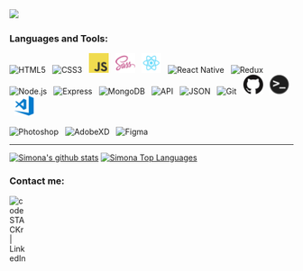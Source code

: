 <img src="https://media.giphy.com/media/kBf9t5ij3qKCasTBsU/giphy.gif" width="70%">

### Languages and Tools:

<p align="left">
<img alt="HTML5" width="35px" src="https://imgur.com/Ebg8eFb.png" />
&nbsp;
<img alt="CSS3" width="35px" src="https://imgur.com/BkPuJlj.png" />
&nbsp;
<img alt="JavaScript" width="35px" src="https://raw.githubusercontent.com/github/explore/80688e429a7d4ef2fca1e82350fe8e3517d3494d/topics/javascript/javascript.png" />
&nbsp;
<img alt="Sass" width="35px" src="https://raw.githubusercontent.com/github/explore/80688e429a7d4ef2fca1e82350fe8e3517d3494d/topics/sass/sass.png" />
&nbsp;
<img alt="React" width="35px" src="https://raw.githubusercontent.com/github/explore/80688e429a7d4ef2fca1e82350fe8e3517d3494d/topics/react/react.png" />
&nbsp;
<img alt="React Native" width="35px" src="https://imgur.com/Fll6YKk.png" />
&nbsp;
<img alt="Redux" width="35px" src="https://camo.githubusercontent.com/84fefba8b3d171bbf882b837a12bcb2090221f62/68747470733a2f2f63646e2d696d616765732d312e6d656469756d2e636f6d2f6d61782f3830302f312a744f49365543354561533266504974436573492d41512e706e67" />
&nbsp;
<img alt="Node.js" width="35px" src="https://imgur.com/JAXgTMA.png" />
&nbsp;
<img alt="Express" width="35px" src="https://camo.githubusercontent.com/19952fb7bb64328054fd5a9f8c776ca606108cf3/68747470733a2f2f75706c6f6164732e746f7074616c2e696f2f626c6f672f63617465676f72792f6c6f676f2f32352f657870726573735f6a732e706e67" />
&nbsp;
<img alt="MongoDB" width="35px" src="https://camo.githubusercontent.com/d977c37fe74bd2ea7c56f086c9d0b2cb8d34d1a2/68747470733a2f2f7777772e636c6f7564612e63612f77702d636f6e74656e742f75706c6f6164732f323031332f30332f6d6f6e676f64622d6c6f676f2e706e67" />
&nbsp;
<img alt="API" width="35px" src="https://imgur.com/RLLIr4m.png" />
&nbsp;
<img alt="JSON" width="35px"src="https://imgur.com/lXP1Rph.png" />
&nbsp;
<img alt="Git" width="35px" src="https://imgur.com/uqCnGS8.png" />
&nbsp;
<img alt="GitHub" width="35px" src="https://raw.githubusercontent.com/github/explore/78df643247d429f6cc873026c0622819ad797942/topics/github/github.png" />
&nbsp;
<img alt="Terminal" width="35px" src="https://raw.githubusercontent.com/github/explore/80688e429a7d4ef2fca1e82350fe8e3517d3494d/topics/terminal/terminal.png" />
&nbsp;
<img alt="Visual Studio Code" width="35px" src="https://raw.githubusercontent.com/github/explore/80688e429a7d4ef2fca1e82350fe8e3517d3494d/topics/visual-studio-code/visual-studio-code.png" />
&nbsp;
<br>
<br>
<img alt="Photoshop" width="35px" src="https://imgur.com/NpYquS6.png" />
&nbsp;
<img alt="AdobeXD" width="35px" src="https://imgur.com/2efVMZW.png" />
&nbsp;
<img alt="Figma" width="35px" src="https://imgur.com/OPIlW8p.png" />
&nbsp;
</p>

---

[![Simona's github stats](https://github-readme-stats.vercel.app/api?username=SimonaHriscu&count_private=true&show_icons=true&hide=stars&title_color=b38f28&icon_color=b38f28)](https://github.com/SimonaHriscu/github-readme-stats) [![Simona Top Languages](https://github-readme-stats.vercel.app/api/top-langs/?username=SimonaHriscu&title_color=b38f28&hide=Pug,Handlebars,Shell&langs_count=8&exclude_repo=apis,portfolio-bootstrap,youtube-copy,color-palette-w-sass,css-portfolio-website,sass-project-template,chess-board,responsive-berlin-website,JS-German,js-exercises-in-german,portfolio-orientation-course,DCI)](https://github.com/SimonaHriscu/github-readme-stats)

### Contact me:

[<img align="left" alt="codeSTACKr | LinkedIn" width="32px" src="https://cdn.jsdelivr.net/npm/simple-icons@v3/icons/linkedin.svg" />][linkedin]

<br>
<br />

[linkedin]: https://www.linkedin.com/in/simona-hriscu/
